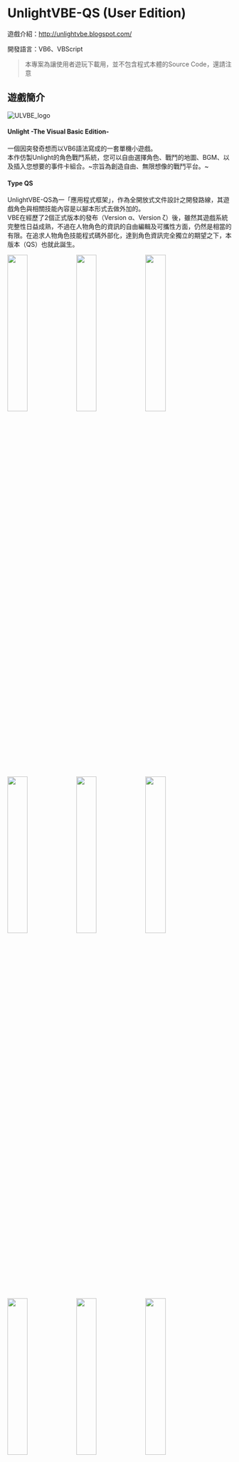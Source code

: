 # UnlightVBE-QS (User Edition)

遊戲介紹：http://unlightvbe.blogspot.com/

開發語言：VB6、VBScript

>本專案為讓使用者遊玩下載用，並不包含程式本體的Source Code，還請注意 


## 遊戲簡介

![ULVBE_logo](http://3.bp.blogspot.com/-TyrMtORJqrE/UhzAREQ4twI/AAAAAAAAABQ/nUKTAy2q7e8/s1600/unlightvbelong.jpg "ULVBE logo")  
#### Unlight -The Visual Basic Edition-  

一個因突發奇想而以VB6語法寫成的一套單機小遊戲。  
本作仿製Unlight的角色戰鬥系統，您可以自由選擇角色、戰鬥的地圖、BGM、以及插入您想要的事件卡組合。~宗旨為創造自由、無限想像的戰鬥平台。~  

#### Type QS
UnlightVBE-QS為一「應用程式框架」，作為全開放式文件設計之開發路線，其遊戲角色與相關技能內容是以腳本形式去做外加的。  
VBE在經歷了2個正式版本的發布（Version α、Version ζ）後，雖然其遊戲系統完整性日益成熟，不過在人物角色的資訊的自由編輯及可攜性方面，仍然是相當的有限。在追求人物角色技能程式碼外部化，達到角色資訊完全獨立的期望之下，本版本（QS）也就此誕生。  

<img src="https://github.com/unlightvbe/unlightvbe_qs_user/assets/17856055/7f567029-db01-4718-983a-57f6d9f0f09b" width="30%"></img> <img src="https://github.com/unlightvbe/unlightvbe_qs_user/assets/17856055/4b7a4608-4377-4f96-ba14-df0a2c17f087" width="30%"></img> <img src="https://github.com/unlightvbe/unlightvbe_qs_user/assets/17856055/b683353c-35ef-4d1a-bfa8-ac7941159b8f" width="30%"></img> <img src="https://github.com/unlightvbe/unlightvbe_qs_user/assets/17856055/d068f79e-4160-4dea-9066-fb73316027ea" width="30%"></img> <img src="https://github.com/unlightvbe/unlightvbe_qs_user/assets/17856055/1c1470e0-1e54-407f-ba6b-63a08d51bc66" width="30%"></img> <img src="https://github.com/unlightvbe/unlightvbe_qs_user/assets/17856055/d6ede52f-0d37-42cd-bcf5-4ca7f78de6c8" width="30%"></img> <img src="https://github.com/unlightvbe/unlightvbe_qs_user/assets/17856055/ea5602c6-d435-4ce2-bc00-056a6ffcb67b" width="30%"></img> <img src="https://github.com/unlightvbe/unlightvbe_qs_user/assets/17856055/b43f7916-4d9a-4024-bfb6-550eb8f8131e" width="30%"></img> <img src="https://github.com/unlightvbe/unlightvbe_qs_user/assets/17856055/7705334b-bbfe-4f1b-9bbc-e5e97480b591" width="30%"></img> 

## 如果您是使用者

請直接選擇下載本專案即可開始遊玩:)

>第一次遊玩時請「務必」註冊完所有元件及字型檔案後才開始遊戲。
  
## 如果您是開發者

任何開發者若想加入自創角色或想協助修正錯誤者皆可發出Pull Request，本人會由衷感謝您對本專案的奉獻。

>- 整體流程：先將本專案fork之後，再行加入或修改，最後發Pull Request  
>- 自創角色經審閱確認並進行公開閱覽後即可成為本專案中可遊玩角色之一  
>- **本專案為Big5編碼，CRLF換行，請在push時將git的換行符號自動轉換的功能關閉**  
命令列輸入：```git config --global core.autocrlf false```

## 素材授權
![CC-BY-ND 4.0](https://i.creativecommons.org/l/by-nd/4.0/88x31.png)  
本程式內使用之Unlight相關素材，皆授權自CPA。  
(CC BY-ND 4.0) CPA Co.,Ltd.
